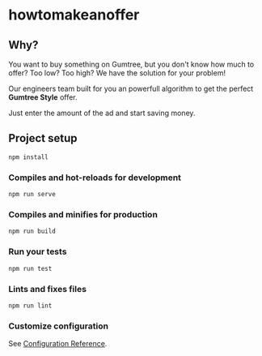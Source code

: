 # howtomakeanoffer

## Why?

You want to buy something on Gumtree, but you don't know how much to offer? Too low? Too high?
We have the solution for your problem!

Our engineers team built for you an powerfull algorithm to get the perfect **Gumtree Style** offer.

Just enter the amount of the ad and start saving money.

## Project setup
```
npm install
```

### Compiles and hot-reloads for development
```
npm run serve
```

### Compiles and minifies for production
```
npm run build
```

### Run your tests
```
npm run test
```

### Lints and fixes files
```
npm run lint
```

### Customize configuration
See [Configuration Reference](https://cli.vuejs.org/config/).
